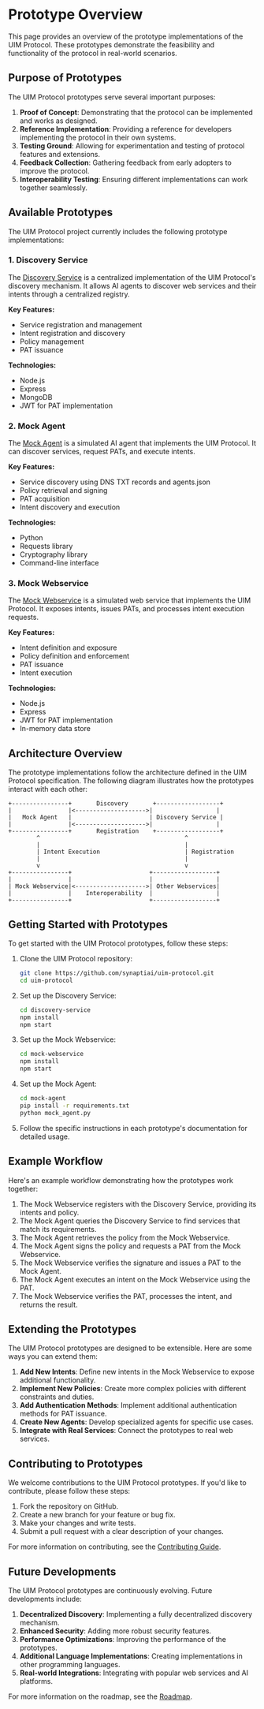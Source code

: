 # Prototype Overview

This page provides an overview of the prototype implementations of the UIM Protocol. These prototypes demonstrate the feasibility and functionality of the protocol in real-world scenarios.

## Purpose of Prototypes

The UIM Protocol prototypes serve several important purposes:

1. **Proof of Concept**: Demonstrating that the protocol can be implemented and works as designed.
2. **Reference Implementation**: Providing a reference for developers implementing the protocol in their own systems.
3. **Testing Ground**: Allowing for experimentation and testing of protocol features and extensions.
4. **Feedback Collection**: Gathering feedback from early adopters to improve the protocol.
5. **Interoperability Testing**: Ensuring different implementations can work together seamlessly.

## Available Prototypes

The UIM Protocol project currently includes the following prototype implementations:

### 1. Discovery Service

The [Discovery Service](discovery-service.md) is a centralized implementation of the UIM Protocol's discovery mechanism. It allows AI agents to discover web services and their intents through a centralized registry.

**Key Features:**
- Service registration and management
- Intent registration and discovery
- Policy management
- PAT issuance

**Technologies:**
- Node.js
- Express
- MongoDB
- JWT for PAT implementation

### 2. Mock Agent

The [Mock Agent](mock-agent.md) is a simulated AI agent that implements the UIM Protocol. It can discover services, request PATs, and execute intents.

**Key Features:**
- Service discovery using DNS TXT records and agents.json
- Policy retrieval and signing
- PAT acquisition
- Intent discovery and execution

**Technologies:**
- Python
- Requests library
- Cryptography library
- Command-line interface

### 3. Mock Webservice

The [Mock Webservice](mock-webservice.md) is a simulated web service that implements the UIM Protocol. It exposes intents, issues PATs, and processes intent execution requests.

**Key Features:**
- Intent definition and exposure
- Policy definition and enforcement
- PAT issuance
- Intent execution

**Technologies:**
- Node.js
- Express
- JWT for PAT implementation
- In-memory data store

## Architecture Overview

The prototype implementations follow the architecture defined in the UIM Protocol specification. The following diagram illustrates how the prototypes interact with each other:

```
+----------------+       Discovery       +------------------+
|                |<-------------------->|                  |
|   Mock Agent   |                      | Discovery Service |
|                |<-------------------->|                  |
+----------------+       Registration    +------------------+
        ^                                         ^
        |                                         |
        | Intent Execution                        | Registration
        |                                         |
        v                                         v
+----------------+                      +------------------+
|                |                      |                  |
| Mock Webservice|<-------------------->| Other Webservices|
|                |    Interoperability  |                  |
+----------------+                      +------------------+
```

## Getting Started with Prototypes

To get started with the UIM Protocol prototypes, follow these steps:

1. Clone the UIM Protocol repository:
   ```bash
   git clone https://github.com/synaptiai/uim-protocol.git
   cd uim-protocol
   ```

2. Set up the Discovery Service:
   ```bash
   cd discovery-service
   npm install
   npm start
   ```

3. Set up the Mock Webservice:
   ```bash
   cd mock-webservice
   npm install
   npm start
   ```

4. Set up the Mock Agent:
   ```bash
   cd mock-agent
   pip install -r requirements.txt
   python mock_agent.py
   ```

5. Follow the specific instructions in each prototype's documentation for detailed usage.

## Example Workflow

Here's an example workflow demonstrating how the prototypes work together:

1. The Mock Webservice registers with the Discovery Service, providing its intents and policy.
2. The Mock Agent queries the Discovery Service to find services that match its requirements.
3. The Mock Agent retrieves the policy from the Mock Webservice.
4. The Mock Agent signs the policy and requests a PAT from the Mock Webservice.
5. The Mock Webservice verifies the signature and issues a PAT to the Mock Agent.
6. The Mock Agent executes an intent on the Mock Webservice using the PAT.
7. The Mock Webservice verifies the PAT, processes the intent, and returns the result.

## Extending the Prototypes

The UIM Protocol prototypes are designed to be extensible. Here are some ways you can extend them:

1. **Add New Intents**: Define new intents in the Mock Webservice to expose additional functionality.
2. **Implement New Policies**: Create more complex policies with different constraints and duties.
3. **Add Authentication Methods**: Implement additional authentication methods for PAT issuance.
4. **Create New Agents**: Develop specialized agents for specific use cases.
5. **Integrate with Real Services**: Connect the prototypes to real web services.

## Contributing to Prototypes

We welcome contributions to the UIM Protocol prototypes. If you'd like to contribute, please follow these steps:

1. Fork the repository on GitHub.
2. Create a new branch for your feature or bug fix.
3. Make your changes and write tests.
4. Submit a pull request with a clear description of your changes.

For more information on contributing, see the [Contributing Guide](../community/contributing.md).

## Future Developments

The UIM Protocol prototypes are continuously evolving. Future developments include:

1. **Decentralized Discovery**: Implementing a fully decentralized discovery mechanism.
2. **Enhanced Security**: Adding more robust security features.
3. **Performance Optimizations**: Improving the performance of the prototypes.
4. **Additional Language Implementations**: Creating implementations in other programming languages.
5. **Real-world Integrations**: Integrating with popular web services and AI platforms.

For more information on the roadmap, see the [Roadmap](../community/roadmap.md).
